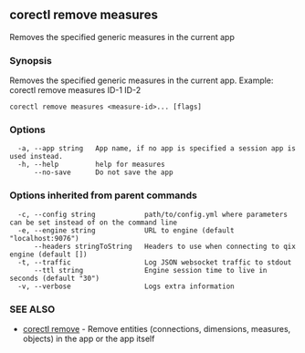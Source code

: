 ## corectl remove measures

Removes the specified generic measures in the current app

### Synopsis

Removes the specified generic measures in the current app. Example: corectl remove measures ID-1 ID-2

```
corectl remove measures <measure-id>... [flags]
```

### Options

```
  -a, --app string   App name, if no app is specified a session app is used instead.
  -h, --help         help for measures
      --no-save      Do not save the app
```

### Options inherited from parent commands

```
  -c, --config string            path/to/config.yml where parameters can be set instead of on the command line
  -e, --engine string            URL to engine (default "localhost:9076")
      --headers stringToString   Headers to use when connecting to qix engine (default [])
  -t, --traffic                  Log JSON websocket traffic to stdout
      --ttl string               Engine session time to live in seconds (default "30")
  -v, --verbose                  Logs extra information
```

### SEE ALSO

* [corectl remove](corectl_remove.md)	 - Remove entities (connections, dimensions, measures, objects) in the app or the app itself

